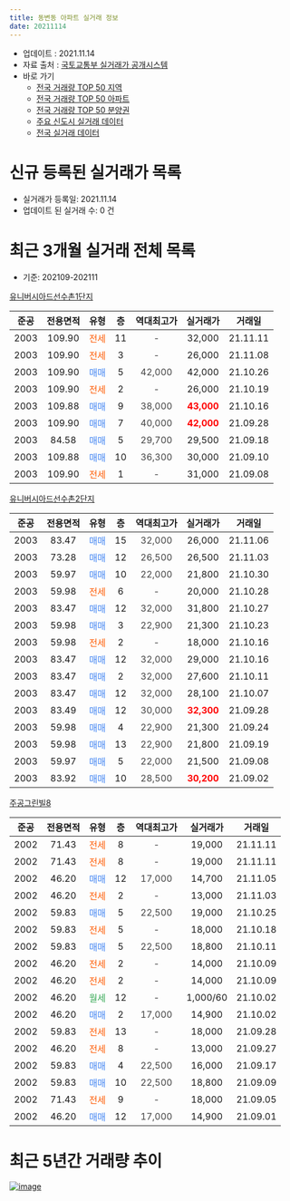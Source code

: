 ```yaml
---
title: 동변동 아파트 실거래 정보
date: 20211114
---
```


* 업데이트 : 2021.11.14
* 자료 출처 : [국토교통부 실거래가 공개시스템](http://rt.molit.go.kr)
* 바로 가기
    * [전국 거래량 TOP 50 지역](https://apt-info.github.io/apt-trade-info/tr)
    * [전국 거래량 TOP 50 아파트](https://apt-info.github.io/apt-trade-info/ta)
    * [전국 거래량 TOP 50 분양권](https://apt-info.github.io/apt-trade-info/tb)
    * [주요 신도시 실거래 데이터](https://apt-info.github.io/apt-trade-info/newtown)
    * [전국 실거래 데이터](https://apt-info.github.io/apt-trade-info/all)



<script async src="https://pagead2.googlesyndication.com/pagead/js/adsbygoogle.js"></script>
<!-- 기본광고 -->
<ins class="adsbygoogle"
     style="display:block"
     data-ad-client="ca-pub-1142216861245946"
     data-ad-slot="4805727019"
     data-ad-format="auto"
     data-full-width-responsive="true"></ins>
<script>
     (adsbygoogle = window.adsbygoogle || []).push({});
</script>


# 신규 등록된 실거래가 목록

* 실거래가 등록일: 2021.11.14
* 업데이트 된 실거래 수: 0 건




<script async src="https://pagead2.googlesyndication.com/pagead/js/adsbygoogle.js"></script>
<!-- 기본광고 -->
<ins class="adsbygoogle"
     style="display:block"
     data-ad-client="ca-pub-1142216861245946"
     data-ad-slot="4805727019"
     data-ad-format="auto"
     data-full-width-responsive="true"></ins>
<script>
     (adsbygoogle = window.adsbygoogle || []).push({});
</script>


# 최근 3개월 실거래 전체 목록
* 기준: 202109-202111


[유니버시아드선수촌1단지](https://search.naver.com/search.naver?query=%EC%9C%A0%EB%8B%88%EB%B2%84%EC%8B%9C%EC%95%84%EB%93%9C%EC%84%A0%EC%88%98%EC%B4%8C1%EB%8B%A8%EC%A7%80)

|준공|전용면적|유형|층|역대최고가|실거래가|거래일|
|:---:|:---:|:---:|:---:|:---:|:---:|:---:|
|2003|109.90|<span style="color:#FF5A00">전세</span>|11|<span style="color:#444444">-</span>|32,000|21.11.11|
|2003|109.90|<span style="color:#FF5A00">전세</span>|3|<span style="color:#444444">-</span>|26,000|21.11.08|
|2003|109.90|<span style="color:#4285F3">매매</span>|5|<span style="color:#444444">42,000</span>|42,000|21.10.26|
|2003|109.90|<span style="color:#FF5A00">전세</span>|2|<span style="color:#444444">-</span>|26,000|21.10.19|
|2003|109.88|<span style="color:#4285F3">매매</span>|9|<span style="color:#444444">38,000</span>|<b><span style="color:#FF0000">43,000</span></b>|21.10.16|
|2003|109.90|<span style="color:#4285F3">매매</span>|7|<span style="color:#444444">40,000</span>|<b><span style="color:#FF0000">42,000</span></b>|21.09.28|
|2003|84.58|<span style="color:#4285F3">매매</span>|5|<span style="color:#444444">29,700</span>|29,500|21.09.18|
|2003|109.88|<span style="color:#4285F3">매매</span>|10|<span style="color:#444444">36,300</span>|30,000|21.09.10|
|2003|109.90|<span style="color:#FF5A00">전세</span>|1|<span style="color:#444444">-</span>|31,000|21.09.08|

[유니버시아드선수촌2단지](https://search.naver.com/search.naver?query=%EC%9C%A0%EB%8B%88%EB%B2%84%EC%8B%9C%EC%95%84%EB%93%9C%EC%84%A0%EC%88%98%EC%B4%8C2%EB%8B%A8%EC%A7%80)

|준공|전용면적|유형|층|역대최고가|실거래가|거래일|
|:---:|:---:|:---:|:---:|:---:|:---:|:---:|
|2003|83.47|<span style="color:#4285F3">매매</span>|15|<span style="color:#444444">32,000</span>|26,000|21.11.06|
|2003|73.28|<span style="color:#4285F3">매매</span>|12|<span style="color:#444444">26,500</span>|26,500|21.11.03|
|2003|59.97|<span style="color:#4285F3">매매</span>|10|<span style="color:#444444">22,000</span>|21,800|21.10.30|
|2003|59.98|<span style="color:#FF5A00">전세</span>|6|<span style="color:#444444">-</span>|20,000|21.10.28|
|2003|83.47|<span style="color:#4285F3">매매</span>|12|<span style="color:#444444">32,000</span>|31,800|21.10.27|
|2003|59.98|<span style="color:#4285F3">매매</span>|3|<span style="color:#444444">22,900</span>|21,300|21.10.23|
|2003|59.98|<span style="color:#FF5A00">전세</span>|2|<span style="color:#444444">-</span>|18,000|21.10.16|
|2003|83.47|<span style="color:#4285F3">매매</span>|12|<span style="color:#444444">32,000</span>|29,000|21.10.16|
|2003|83.47|<span style="color:#4285F3">매매</span>|2|<span style="color:#444444">32,000</span>|27,600|21.10.11|
|2003|83.47|<span style="color:#4285F3">매매</span>|12|<span style="color:#444444">32,000</span>|28,100|21.10.07|
|2003|83.49|<span style="color:#4285F3">매매</span>|12|<span style="color:#444444">30,000</span>|<b><span style="color:#FF0000">32,300</span></b>|21.09.28|
|2003|59.98|<span style="color:#4285F3">매매</span>|4|<span style="color:#444444">22,900</span>|21,300|21.09.24|
|2003|59.98|<span style="color:#4285F3">매매</span>|13|<span style="color:#444444">22,900</span>|21,800|21.09.19|
|2003|59.97|<span style="color:#4285F3">매매</span>|5|<span style="color:#444444">22,000</span>|21,500|21.09.08|
|2003|83.92|<span style="color:#4285F3">매매</span>|10|<span style="color:#444444">28,500</span>|<b><span style="color:#FF0000">30,200</span></b>|21.09.02|

[주공그린빌8](https://search.naver.com/search.naver?query=%EC%A3%BC%EA%B3%B5%EA%B7%B8%EB%A6%B0%EB%B9%8C8)

|준공|전용면적|유형|층|역대최고가|실거래가|거래일|
|:---:|:---:|:---:|:---:|:---:|:---:|:---:|
|2002|71.43|<span style="color:#FF5A00">전세</span>|8|<span style="color:#444444">-</span>|19,000|21.11.11|
|2002|71.43|<span style="color:#FF5A00">전세</span>|8|<span style="color:#444444">-</span>|19,000|21.11.11|
|2002|46.20|<span style="color:#4285F3">매매</span>|12|<span style="color:#444444">17,000</span>|14,700|21.11.05|
|2002|46.20|<span style="color:#FF5A00">전세</span>|2|<span style="color:#444444">-</span>|13,000|21.11.03|
|2002|59.83|<span style="color:#4285F3">매매</span>|5|<span style="color:#444444">22,500</span>|19,000|21.10.25|
|2002|59.83|<span style="color:#FF5A00">전세</span>|5|<span style="color:#444444">-</span>|18,000|21.10.18|
|2002|59.83|<span style="color:#4285F3">매매</span>|5|<span style="color:#444444">22,500</span>|18,800|21.10.11|
|2002|46.20|<span style="color:#FF5A00">전세</span>|2|<span style="color:#444444">-</span>|14,000|21.10.09|
|2002|46.20|<span style="color:#FF5A00">전세</span>|2|<span style="color:#444444">-</span>|14,000|21.10.09|
|2002|46.20|<span style="color:#34A853">월세</span>|12|<span style="color:#444444">-</span>|1,000/60|21.10.02|
|2002|46.20|<span style="color:#4285F3">매매</span>|2|<span style="color:#444444">17,000</span>|14,900|21.10.02|
|2002|59.83|<span style="color:#FF5A00">전세</span>|13|<span style="color:#444444">-</span>|18,000|21.09.28|
|2002|46.20|<span style="color:#FF5A00">전세</span>|8|<span style="color:#444444">-</span>|13,000|21.09.27|
|2002|59.83|<span style="color:#4285F3">매매</span>|4|<span style="color:#444444">22,500</span>|16,000|21.09.17|
|2002|59.83|<span style="color:#4285F3">매매</span>|10|<span style="color:#444444">22,500</span>|18,800|21.09.09|
|2002|71.43|<span style="color:#FF5A00">전세</span>|9|<span style="color:#444444">-</span>|18,000|21.09.05|
|2002|46.20|<span style="color:#4285F3">매매</span>|12|<span style="color:#444444">17,000</span>|14,900|21.09.01|



<script async src="https://pagead2.googlesyndication.com/pagead/js/adsbygoogle.js"></script>
<!-- 기본광고 -->
<ins class="adsbygoogle"
     style="display:block"
     data-ad-client="ca-pub-1142216861245946"
     data-ad-slot="4805727019"
     data-ad-format="auto"
     data-full-width-responsive="true"></ins>
<script>
     (adsbygoogle = window.adsbygoogle || []).push({});
</script>


# 최근 5년간 거래량 추이


<div style="width:100%;">
    <canvas id="deal_progress" height="200"></canvas>
</div>

<script>
new Chart(document.getElementById("deal_progress"), {
    type: 'line',
    data: {
        labels: ['16.01','16.02','16.03','16.04','16.05','16.06','16.07','16.08','16.09','16.10','16.11','16.12','17.01','17.02','17.03','17.04','17.05','17.06','17.07','17.08','17.09','17.10','17.11','17.12','18.01','18.02','18.03','18.04','18.05','18.06','18.07','18.08','18.09','18.10','18.11','18.12','19.01','19.02','19.03','19.04','19.05','19.06','19.07','19.08','19.09','19.10','19.11','19.12','20.01','20.02','20.03','20.04','20.05','20.06','20.07','20.08','20.09','20.10','20.11','20.12','21.01','21.02','21.03','21.04','21.05','21.06','21.07','21.08','21.09','21.10','21.11'],
        datasets: [{
            label: '매매/분양권',
            data: [7,13,10,18,8,7,7,8,16,14,18,9,12,20,10,11,12,9,11,20,21,14,4,11,21,8,22,11,16,15,11,11,14,10,14,10,8,7,15,14,20,5,15,17,18,21,11,20,12,27,13,16,17,23,15,17,24,21,28,40,19,15,18,20,15,20,16,5,11,11,3],
            borderColor: "rgba(66, 133, 243, 1)",
            backgroundColor: "rgba(66, 133, 243, 0.05)",
            borderWidth: 1,
            pointRadius: 0,
            fill: false,
            lineTension: 0
        },{
            label: '전/월세',
            data: [12,15,12,9,1,9,14,4,6,11,7,9,8,8,4,5,6,6,8,6,6,7,10,6,16,7,11,15,13,10,11,4,6,11,8,6,6,10,8,13,7,6,9,7,2,7,6,6,12,8,8,8,10,13,12,14,8,10,5,4,8,5,8,6,5,4,6,1,4,7,5],
            borderColor: "rgba(255, 90, 0, 1)",
            backgroundColor: "rgba(255, 90, 0, 0.05)",
            borderWidth: 1,
            pointRadius: 0,
            fill: false,
            lineTension: 0
        },{
            label: '합계',
            data: [19,28,22,27,9,16,21,12,22,25,25,18,20,28,14,16,18,15,19,26,27,21,14,17,37,15,33,26,29,25,22,15,20,21,22,16,14,17,23,27,27,11,24,24,20,28,17,26,24,35,21,24,27,36,27,31,32,31,33,44,27,20,26,26,20,24,22,6,15,18,8],
            borderColor: "rgba(0, 0, 0, 1)",
            backgroundColor: "rgba(0, 0, 0, 0.03)",
            borderWidth: 0.1,
            pointRadius: 0,
            fill: true,
            lineTension: 0
        }
        ]
    },
    options: {
        responsive: true,
        title: {
            display: false
        },
        tooltips: {
            mode: 'index',
            intersect: false
        },
        hover: {
            mode: 'nearest',
            intersect: true
        },
        scales: {
            xAxes: [{
                display: true,
                scaleLabel: {
                    display: true,
                    labelString: '년/월'
                }
            }],
            yAxes: [{
                display: true,
                ticks: {
                    suggestedMin: 0,
                },
                scaleLabel: {
                    display: true,
                    labelString: '실거래 수'
                }
            }]
        }
    }
});

</script>


[![image](https://apt-info.github.io/images/2020-01-03-apt-trade-info/1024x500.png)](https://play.google.com/store/apps/details?id=com.aptinfo.apttradeinfo)

